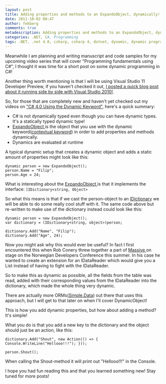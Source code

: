 ```yaml
---
layout: post
title: Adding properties and methods to an ExpandoObject, dynamically!
date: 2011-10-02 00:47
author: fekberg
comments: true
metadescription: Adding properties and methods to an ExpandoObject, dynamically!
categories: .NET, C#, Programming
tags: .NET, .net 4.0, csharp, csharp 4, dotnet, dynamic, dynamic programming, expandoobject
---
```

Meanwhile I am planning and writing manuscript and code samples for my upcoming video series that will cover "Programming fundamentals using C#", I thought it was time for a short post on some dynamic programming in C#!<!--excerpt-->

Another thing worth mentioning is that I will be using Visual Studio 11 Developer Preview, if you haven't checked it out, <a href="http://blog.filipekberg.se/2011/09/19/visual-studio-11-and-visual-studio-2010-side-by-side/">I posted a quick blog post about it running side by side with Visual Studio 2010!</a>.

So, for those that are completely new and haven't yet checked out my videos on <a href="http://blog.filipekberg.se/2011/07/21/c-4-0-using-the-dynamic-keyword/">"C# 4.0 Using the Dynamic Keyword"</a>, here's a quick summary:

<ul>
	<li>C# is not dynamically typed even though you can have dynamic types. It's a statically typed dynamic type!</li>
	<li><a href="http://msdn.microsoft.com/en-us/library/system.dynamic.expandoobject.aspx">ExpandoObject </a>is the object that you use with the dynamic keyword(<a href="http://msdn.microsoft.com/en-us/library/the35c6y.aspx">contextual keyword</a>) in order to add properties and methods dynamically.</li>
	<li>Dynamics are evaluated at runtime</li>
</ul>

A typical dynamic setup that creates a dynamic object and adds a static amount of properties might look like this:

	dynamic person = new ExpandoObject();
	person.Name = "Filip";
	person.Age = 24;

What is interesting about the <a href="http://msdn.microsoft.com/en-us/library/system.dynamic.expandoobject.aspx">ExpandoObject </a>is that it implements the interface: `]IDictionary<string, Object>`

So what this means is that if we cast the person-object to an <a href="http://msdn.microsoft.com/en-us/library/s4ys34ea.aspx">IDictionary</a> we will be able to do some really cool stuff with it. The same code above but re-written to make use of the dictionary instead could look like this:

	dynamic person = new ExpandoObject();
	var dictionary = (IDictionary<string, object>)person;

	dictionary.Add("Name", "Filip");
	dictionary.Add("Age", 24);

Now you might ask why this would ever be useful? In fact I first encountered this when Rob Conery threw together a part of <a href="https://github.com/robconery/massive">Massive </a>on stage on the Norwegian Developers Conference this summer. In his case he wanted to create an extension for an IDataReader which would give you a List<dynamic> instead of having to fight with the IDataReader.

So to make this as dynamic as possible, all the fields from the table was read, added with their corresponding values from the IDataReader into the dictionary, which made the whole thing very dynamic. 

There are actually more ORMs(<a href="https://github.com/markrendle/Simple.Data">Simple.Data</a>) out there that uses this approach, but I will get to that later on when I'll cover DynamicObject!

This is how you add dynamic properties, but how about adding a method? It's simple!

What you do is that you add a new key to the dictionary and the object should just be an action, like this:

	dictionary.Add("Shout", new Action(() => { Console.WriteLine("Hellooo!!!"); }));

	person.Shout();

When calling the Shout-method it will print out "Hellooo!!!" in the Console.

I hope you had fun reading this and that you learned something new! Stay tuned for more posts!

